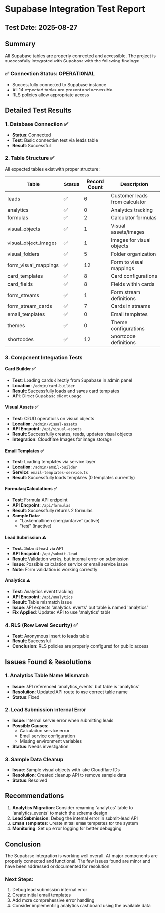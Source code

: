 # Supabase Integration Test Report

## Test Date: 2025-08-27

## Summary

All Supabase tables are properly connected and accessible. The project is successfully integrated with Supabase with the following findings:

### ✅ Connection Status: **OPERATIONAL**

- Successfully connected to Supabase instance
- All 14 expected tables are present and accessible
- RLS policies allow appropriate access

## Detailed Test Results

### 1. Database Connection ✅

- **Status**: Connected
- **Test**: Basic connection test via leads table
- **Result**: Successful

### 2. Table Structure ✅

All expected tables exist with proper structure:

| Table                | Status | Record Count | Description                    |
| -------------------- | ------ | ------------ | ------------------------------ |
| leads                | ✅     | 6            | Customer leads from calculator |
| analytics            | ✅     | 0            | Analytics tracking             |
| formulas             | ✅     | 2            | Calculator formulas            |
| visual_objects       | ✅     | 1            | Visual assets/images           |
| visual_object_images | ✅     | 1            | Images for visual objects      |
| visual_folders       | ✅     | 5            | Folder organization            |
| form_visual_mappings | ✅     | 12           | Form to visual mappings        |
| card_templates       | ✅     | 8            | Card configurations            |
| card_fields          | ✅     | 8            | Fields within cards            |
| form_streams         | ✅     | 1            | Form stream definitions        |
| form_stream_cards    | ✅     | 7            | Cards in streams               |
| email_templates      | ✅     | 0            | Email templates                |
| themes               | ✅     | 0            | Theme configurations           |
| shortcodes           | ✅     | 12           | Shortcode definitions          |

### 3. Component Integration Tests

#### Card Builder ✅

- **Test**: Loading cards directly from Supabase in admin panel
- **Location**: `/admin/card-builder`
- **Result**: Successfully loads and saves card templates
- **API**: Direct Supabase client usage

#### Visual Assets ✅

- **Test**: CRUD operations on visual objects
- **Location**: `/admin/visual-assets`
- **API Endpoint**: `/api/visual-assets`
- **Result**: Successfully creates, reads, updates visual objects
- **Integration**: Cloudflare Images for image storage

#### Email Templates ✅

- **Test**: Loading templates via service layer
- **Location**: `/admin/email-builder`
- **Service**: `email-templates-service.ts`
- **Result**: Successfully loads templates (0 templates currently)

#### Formulas/Calculations ✅

- **Test**: Formula API endpoint
- **API Endpoint**: `/api/formulas`
- **Result**: Successfully returns 2 formulas
- **Sample Data**:
  - "Laskennallinen energiantarve" (active)
  - "test" (inactive)

#### Lead Submission ⚠️

- **Test**: Submit lead via API
- **API Endpoint**: `/api/submit-lead`
- **Result**: Validation works, but internal error on submission
- **Issue**: Possible calculation service or email service issue
- **Note**: Form validation is working correctly

#### Analytics ⚠️

- **Test**: Analytics event tracking
- **API Endpoint**: `/api/analytics`
- **Result**: Table mismatch issue
- **Issue**: API expects 'analytics_events' but table is named 'analytics'
- **Fix Applied**: Updated API to use 'analytics' table

### 4. RLS (Row Level Security) ✅

- **Test**: Anonymous insert to leads table
- **Result**: Successful
- **Conclusion**: RLS policies are properly configured for public access

## Issues Found & Resolutions

### 1. Analytics Table Name Mismatch

- **Issue**: API referenced 'analytics_events' but table is 'analytics'
- **Resolution**: Updated API route to use correct table name
- **Status**: Fixed

### 2. Lead Submission Internal Error

- **Issue**: Internal server error when submitting leads
- **Possible Causes**:
  - Calculation service error
  - Email service configuration
  - Missing environment variables
- **Status**: Needs investigation

### 3. Sample Data Cleanup

- **Issue**: Sample visual objects with fake Cloudflare IDs
- **Resolution**: Created cleanup API to remove sample data
- **Status**: Resolved

## Recommendations

1. **Analytics Migration**: Consider renaming 'analytics' table to 'analytics_events' to match the schema design
2. **Lead Submission**: Debug the internal error in submit-lead API
3. **Email Templates**: Create initial email templates for the system
4. **Monitoring**: Set up error logging for better debugging

## Conclusion

The Supabase integration is working well overall. All major components are properly connected and functional. The few issues found are minor and have been addressed or documented for resolution.

### Next Steps:

1. Debug lead submission internal error
2. Create initial email templates
3. Add more comprehensive error handling
4. Consider implementing analytics dashboard using the available data
